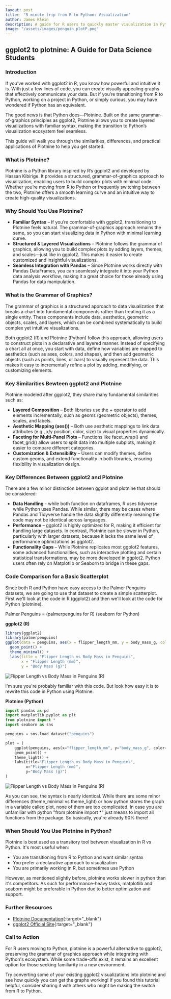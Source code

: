 ```yaml
---
layout: post
title:  "5 minute trip from R to Python: Visualization"
author: James Klein
description: A guide for R users to quickly master visualization in Python using the Plotnine package.
image: "/assets/images/penguin_plotP.png"
---
```


## ggplot2 to plotnine: A Guide for Data Science Students

### **Introduction**  
If you’ve worked with ggplot2 in R, you know how powerful and intuitive it is. With just a few lines of code, you can create visually appealing graphs that effectively communicate your data. But if you’re transitioning from R to Python, working on a project in Python, or simply curious, you may have wondered if Python has an equivalent.  

The good news is that Python does—Plotnine. Built on the same grammar-of-graphics principles as ggplot2, Plotnine allows you to create layered visualizations with familiar syntax, making the transition to Python’s visualization ecosystem feel seamless.  

This guide will walk you through the similarities, differences, and practical applications of Plotnine to help you get started.  

### What is Plotnine?
Plotnine is a Python library inspired by R’s ggplot2 and developed by Hassan Kibirige. It provides a structured, grammar-of-graphics approach to visualization, enabling users to build complex plots with minimal code. Whether you’re moving from R to Python or frequently switching between the two, Plotnine offers a smooth learning curve and an intuitive way to create high-quality visualizations.  

### Why Should You Use Plotnine?
- **Familiar Syntax** – If you’re comfortable with ggplot2, transitioning to Plotnine feels natural. The grammar-of-graphics approach remains the same, so you can start visualizing data in Python with minimal learning curve.  
- **Structured & Layered Visualizations** – Plotnine follows the grammar of graphics, allowing you to build complex plots by adding layers, themes, and scales—just like in ggplot2. This makes it easier to create customized and insightful visualizations.  
- **Seamless Integration with Pandas** – Since Plotnine works directly with Pandas DataFrames, you can seamlessly integrate it into your Python data analysis workflow, making it a great choice for those already using Pandas for data manipulation.  

### What is the Grammar of Graphics?  
The grammar of graphics is a structured approach to data visualization that breaks a chart into fundamental components rather than treating it as a single entity. These components include data, aesthetics, geometric objects, scales, and layers, which can be combined systematically to build complex yet intuitive visualizations.  

Both ggplot2 (R) and Plotnine (Python) follow this approach, allowing users to construct plots in a declarative and layered manner. Instead of specifying a chart all at once, you start with data, define how variables are mapped to aesthetics (such as axes, colors, and shapes), and then add geometric objects (such as points, lines, or bars) to visually represent the data. This makes it easy to incrementally refine a plot by adding, modifying, or customizing elements.  

### Key Similarities Bewteen ggplot2 and Plotnine
Plotnine modeled after ggplot2, they share many fundamental similarities such as: 
- **Layered Composition** – Both libraries use the + operator to add elements incrementally, such as geoms (geometric objects), themes, scales, and labels.  
- **Aesthetic Mapping (aes())** – Both use aesthetic mappings to link data attributes (e.g., x/y position, color, size) to visual properties dynamically.  
- **Faceting for Multi-Panel Plots** – Functions like facet_wrap() and facet_grid() allow users to split data into multiple subplots, making it easier to compare different categories.  
- **Customization & Extensibility** – Users can modify themes, define custom geoms, and extend functionality in both libraries, ensuring flexibility in visualization design.

### Key Differences Between ggplot2 and Plotnine
There are a few minor distinction between ggplot and plotnine that should be considered:
- **Data Handling** - while both function on dataframes, R uses tidyverse while Python uses Pandas. While similar, there may be cases where Pandas and Tidyverse handle the data slightly differently meaning the code may not be identical across languages.
- **Performance** – ggplot2 is highly optimized for R, making it efficient for handling large datasets. In contrast, Plotnine can be slower in Python, particularly with larger datasets, because it lacks the same level of performance optimizations as ggplot2.
- **Functionality Gaps** – While Plotnine replicates most ggplot2 features, some advanced functionalities, such as interactive plotting and certain statistical transformations, may be more developed in ggplot2. Python users often rely on Matplotlib or Seaborn to bridge in these gaps.  

### Code Comparison for a Basic Scatterplot

Since both R and Python have easy access to the Palmer Penguins datasets, we are going to use that dataset to create a simple scatterplot. First we'll look at the code in R (ggplot2) and then we'll look at the code for Python (plotnine). 

Palmer Penguins = (palmerpenguins for R) (seaborn for Python)

**ggplot2 (R)**
```r
library(ggplot2)
library(palmerpenguins)
ggplot(data = penguins, aes(x = flipper_length_mm, y = body_mass_g, color = species)) +
  geom_point() +
  theme_minimal() +
  labs(title = "Flipper Length vs Body Mass in Penguins",
       x = "Flipper Length (mm)",
       y = "Body Mass (g)")
```
![Flipper Length vs Body Mass in Penguins (R)](https://schneeman71.github.io/Klein-Blog/assets/images/penguin_plotG.jpg)

I'm sure you're probably familiar with this code. But look how easy it is to rewrite this code in Python using Plotnine.


**Plotnine (Python)**
```python
import pandas as pd
import matplotlib.pyplot as plt
from plotnine import *
import seaborn as sns

penguins = sns.load_dataset("penguins")

plot = (
    ggplot(penguins, aes(x="flipper_length_mm", y="body_mass_g", color="species")) +
    geom_point() +
    theme_light() +
    labs(title="Flipper Length vs Body Mass in Penguins", 
         x="Flipper Length (mm)", 
         y="Body Mass (g)")
)
```
![Flipper Length vs Body Mass in Penguins (R)](https://schneeman71.github.io/Klein-Blog/assets/images/penguin_plotP.png)



As you can see, the syntax is nearly identical. While there are some minor differences (theme_minimal vs theme_light) or how python stores the graph in a variable called plot, none of them are too complicated. In case you are unfamiliar with python "from plotnine import *" just means to import all functions from the package.
So basically, you're already 90% there!

### When Should You Use Plotnine in Python?
Plotnine is best used as a transitory tool between visualization in R vs Python. It's most useful when:
- You are transitioning from R to Python and want similar syntax
- You prefer a declarative approach to visualization
- You are primarily working in R, but sometimes use Python

However, as mentioned slightly before, plotnine works slower in python than it's competitors. As such for performance-heavy tasks, matplotlib and seaborn might be preferable in Python due to better optimization and support.


### Further Resources
- [Plotnine Documentation](https://plotnine.readthedocs.io/){:target="_blank"}
- [ggplot2 Official Site](https://ggplot2.tidyverse.org/){:target="_blank"}

### Call to Action
For R users moving to Python, plotnine is a powerful alternative to ggplot2, preserving the grammar of graphics approach while integrating with Python's ecosystem. While some trade-offs exist, it remains an excellent option for those seeking familiarity in a new environment.

Try converting some of your existing ggplot2 visualizations into plotnine and see how quickly you can get the graphs working! If you found this tutorial helpful, consider sharing it with others who might be making the switch from R to Python.
